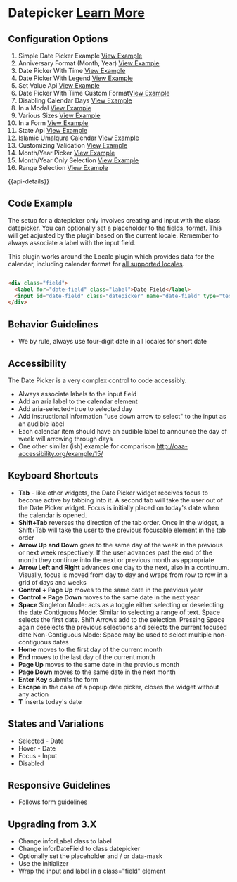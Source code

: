 # Datepicker  [Learn More](https://soho.infor.com/index.php?p=component/buttons)

## Configuration Options

1. Simple Date Picker Example [View Example]( ../components/datepicker/example-index)
2. Anniversary Format (Month, Year) [View Example]( ../components/datepicker/example-anniversay-format)
3. Date Picker With Time [View Example]( ../components/datepicker/example-with-time)
4. Date Picker With Legend [View Example]( ../components/datepicker/example-legend)
5. Set Value Api [View Example]( ../components/datepicker/example-set-value)
6. Date Picker With Time Custom Format[View Example]( ../components/datepicker/example-timeformat.html)
7. Disabling Calendar Days [View Example]( ../components/datepicker/example-disabled-dates.html)
8. In a Modal [View Example]( ../components/datepicker/example-modal.html)
9. Various Sizes [View Example]( ../components/datepicker/example-sizes.html)
10. In a Form [View Example]( ../components/datepicker/example-form.html)
11. State Api [View Example]( ../components/datepicker/example-state-methods.html)
12. Islamic Umalqura Calendar [View Example]( ../components/datepicker/example-umalqura.html?locale=ar-SA)
13. Customizing Validation [View Example]( ../components/datepicker/example-custom-validation.html)
13. Month/Year Picker [View Example]( ../components/datepicker/example-month-year-picker.html)
14. Month/Year Only Selection [View Example]( ../components/datepicker/example-month-year-format.html)
15. Range Selection [View Example]( ../components/datepicker/example-range.html)

{{api-details}}

## Code Example

The setup for a datepicker only involves creating and input with the class datepicker. You can optionally set a placeholder to the fields, format. This will get adjusted by the plugin based on the current locale. Remember to always associate a label with the input field.

This plugin works around the Locale plugin which provides data for the calendar, including calendar format for [all supported locales](../components/locale).

```html

<div class="field">
  <label for="date-field" class="label">Date Field</label>
  <input id="date-field" class="datepicker" name="date-field" type="text">
</div>


```

## Behavior Guidelines

-   We by rule, always use four-digit date in all locales for short date

## Accessibility

The Date Picker is a very complex control to code accessibly.

-   Always associate labels to the input field
-   Add an aria label to the calendar element
-   Add aria-selected=true to selected day
-   Add instructional information "use down arrow to select" to the input as an audible label
-   Each calendar item should have an audible label to announce the day of week will arrowing through days
- One other similar (ish) example for comparison http://oaa-accessibility.org/example/15/

## Keyboard Shortcuts

-   **Tab** - like other widgets, the Date Picker widget receives focus to become active by tabbing into it. A second tab will take the user out of the Date Picker widget. Focus is initially placed on today's date when the calendar is opened.
-   **Shift+Tab** reverses the direction of the tab order. Once in the widget, a Shift+Tab will take the user to the previous focusable element in the tab order
-   **Arrow Up and Down** goes to the same day of the week in the previous or next week respectively. If the user advances past the end of the month they continue into the next or previous month as appropriate
-   **Arrow Left and Right** advances one day to the next, also in a continuum. Visually, focus is moved from day to day and wraps from row to row in a grid of days and weeks
-   **Control + Page Up** moves to the same date in the previous year
-   **Control + Page Down** moves to the same date in the next year
-   **Space**  Singleton Mode: acts as a toggle either selecting or deselecting the date Contiguous Mode: Similar to selecting a range of text. Space selects the first date. Shift Arrows add to the selection. Pressing Space again deselects the previous selections and selects the current focused date Non-Contiguous Mode: Space may be used to select multiple non-contiguous dates
-   **Home** moves to the first day of the current month
-   **End** moves to the last day of the current month
-   **Page Up** moves to the same date in the previous month
-   **Page Down** moves to the same date in the next month
-   **Enter Key** submits the form
-   **Escape** in the case of a popup date picker, closes the widget without any action
-   **T** inserts today's date

## States and Variations

-   Selected - Date
-   Hover - Date
-   Focus - Input
-   Disabled

## Responsive Guidelines

-   Follows form guidelines

## Upgrading from 3.X

-   Change inforLabel class to label
-   Change inforDateField to class datepicker
-   Optionally set the placeholder and / or data-mask
-   Use the initializer
-   Wrap the input and label in a class="field" element
